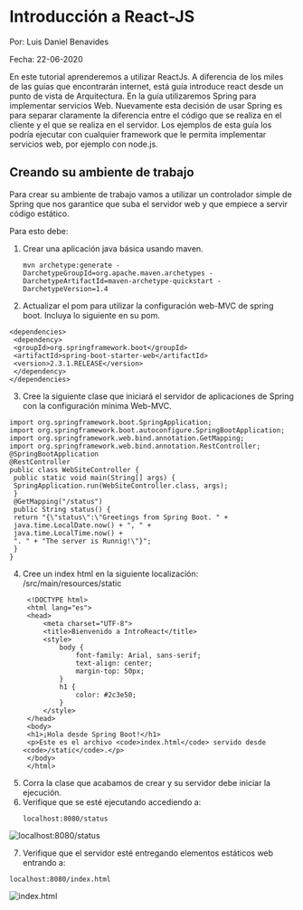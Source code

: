 # Introducción a React-JS

Por: Luis Daniel Benavides

Fecha: 22-06-2020

En este tutorial aprenderemos a utilizar ReactJs.
A diferencia de los miles de las guías que encontrarán internet, está guía introduce
react desde un punto de vista de Arquitectura.
En la guía utilizaremos Spring para implementar servicios Web. Nuevamente esta
decisión de usar Spring es para separar claramente la diferencia entre el código que
se realiza en el cliente y el que se realiza en el servidor. Los ejemplos de esta guía los
podría ejecutar con cualquier framework que le permita implementar servicios web,
por ejemplo con node.js.

## Creando su ambiente de trabajo

Para crear su ambiente de trabajo vamos a utilizar un controlador simple de Spring
que nos garantice que suba el servidor web y que empiece a servir código estático.

Para esto debe:

1. Crear una aplicación java básica usando maven.

   ```
   mvn archetype:generate -DarchetypeGroupId=org.apache.maven.archetypes -
   DarchetypeArtifactId=maven-archetype-quickstart -DarchetypeVersion=1.4
   ```
2. Actualizar el pom para utilizar la configuración web-MVC de spring boot. Incluya
lo siguiente en su pom.
  ```
  <dependencies>
   <dependency>
   <groupId>org.springframework.boot</groupId>
   <artifactId>spring-boot-starter-web</artifactId>
   <version>2.3.1.RELEASE</version>
   </dependency>
  </dependencies>
  ```
3. Cree la siguiente clase que iniciará el servidor de aplicaciones de Spring con la
configuración mínima Web-MVC.
  ```
  import org.springframework.boot.SpringApplication;
  import org.springframework.boot.autoconfigure.SpringBootApplication;
  import org.springframework.web.bind.annotation.GetMapping;
  import org.springframework.web.bind.annotation.RestController;
  @SpringBootApplication
  @RestController
  public class WebSiteController {
   public static void main(String[] args) {
   SpringApplication.run(WebSiteController.class, args);
   }
   @GetMapping("/status")
   public String status() {
   return "{\"status\":\"Greetings from Spring Boot. " +
   java.time.LocalDate.now() + ", " +
   java.time.LocalTime.now() +
   ". " + "The server is Runnig!\"}";
   }
  }

  ```
4. Cree un index html en la siguiente localización: /src/main/resources/static
   ```
    <!DOCTYPE html>
    <html lang="es">
    <head>
        <meta charset="UTF-8">
        <title>Bienvenido a IntroReact</title>
        <style>
            body {
                font-family: Arial, sans-serif;
                text-align: center;
                margin-top: 50px;
            }
            h1 {
                color: #2c3e50;
            }
        </style>
    </head>
    <body>
    <h1>¡Hola desde Spring Boot!</h1>
    <p>Este es el archivo <code>index.html</code> servido desde <code>/static</code>.</p>
    </body>
    </html>
   ```
5. Corra la clase que acabamos de crear y su servidor debe iniciar la ejecución.
6. Verifique que se esté ejecutando accediendo a:
   ```
   localhost:8080/status
   ```
  ![localhost:8080/status](https://github.com/user-attachments/assets/15eabe50-ddd2-4289-ab55-eefc5d7f83b1)
  
 7. Verifique que el servidor esté entregando elementos estáticos web entrando a:
   ```
   localhost:8080/index.html
   ```
![index.html](https://github.com/user-attachments/assets/c1039a2c-f6e8-429a-a5b6-a6c702d13c60)


   
